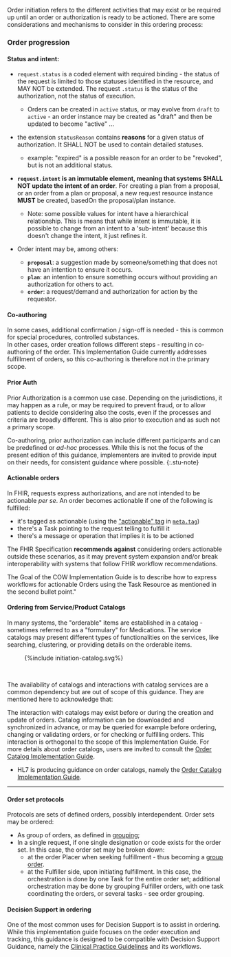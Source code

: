 Order initiation refers to the different activities that may exist or be required up until an order or authorization is ready to be actioned. There are some  considerations and mechanisms to consider in this ordering process:

### Order progression 

#### **Status** and **intent**:  
* `request.status` is a coded element with required binding - the status of the request is limited to those statuses identified in the resource, and MAY NOT be extended. The request `.status` is the status of the authorization, not the status of execution.  

  * Orders can be created in `active` status, or may evolve from `draft` to `active` - an order instance may be created as "draft" and then be updated to become "active"  ...


* the extension `statusReason` contains **reasons** for a given status of authorization. It SHALL NOT be used to contain detailed statuses.
  * example: "expired" is a possible reason for an order to be "revoked", but is not an additional status.

* **`request.intent` is an immutable element, meaning that systems SHALL NOT update the intent of an order**. For creating a plan from a proposal, or an order from a plan or proposal, a new request resource instance **MUST** be created, basedOn the proposal/plan instance.  

  * Note: some possible values for intent have a hierarchical relationship. This is means that while intent is immutable, it is possible to change from an intent to a 'sub-intent' because this doesn't change the intent, it just refines it.


* Order intent may be, among others:
  * **`proposal`**: a suggestion made by someone/something that does not have an intention to ensure it occurs.  
  * **`plan`**: an intention to ensure something occurs without providing an authorization for others to act.  
  * **`order`**: a request/demand and authorization for action by the requestor.  


#### Co-authoring
In some cases, additional confirmation / sign-off is needed - this is common for special procedures, controlled substances.  
In other cases, order creation follows different steps - resulting in co-authoring of the order. 
This Implementation Guide currently addresses fulfillment of orders, so this co-authoring is therefore not in the primary scope.   



#### Prior Auth
Prior Authorization is a common use case. Depending on the jurisdictions, it may happen as a rule, or may be required to prevent fraud, or to allow patients to decide considering also the costs, even if the processes and criteria are broadly different. This is also prior to execution and as such not a primary scope.

Co-authoring, prior authorization can include different participants and can be predefined or *ad-hoc* processes. While this is not the focus of the present edition of this guidance, implementers are invited to provide input on their needs, for consistent guidance where possible.
{:.stu-note}




#### Actionable orders

In FHIR, requests express authorizations, and are not intended to be actionable *per se*. An order becomes actionable if one of the following is fulfilled:

* it's tagged as actionable (using the ["actionable" tag](https://hl7.org/fhir/valueset-common-tags.html) in [`meta.tag`](https://build.fhir.org/valueset-common-tags.html))
* there's a Task pointing to the request telling to fulfill it
* there's a message or operation that implies it is to be actioned  

The FHIR Specification **recommends against** considering orders actionable outside these scenarios, as it may prevent system expansion and/or break interoperability with systems that follow FHIR workflow recommendations.  

The Goal of the COW Implementation Guide is to describe how to express workflows for actionable Orders using the Task Resource as mentioned in the second bullet point."


#### Ordering from Service/Product Catalogs
In many systems, the "orderable" items are established in a catalog - sometimes referred to as a "formulary" for Medications. The service catalogs may present different types of functionalities on the services, like searching, clustering, or providing details on the orderable items.  

<figure>
{%include initiation-catalog.svg%}
</figure>
<br clear="all"/>

The availability of catalogs and interactions with catalog services are a common dependency but are out of scope of this guidance.  They are mentioned here to acknowledge that:

The interaction with catalogs may exist before or during the creation and update of orders. Catalog information can be downloaded and synchronized in advance, or may be queried for example before ordering, changing or   validating orders, or for checking or fulfilling orders. This interaction is orthogonal to the scope of this Implementation Guide. For more details about order catalogs, users are invited to consult the [Order Catalog Implementation Guide](https://hl7.org/fhir/uv/order-catalog).

* HL7 is producing guidance on order catalogs, namely the [Order Catalog Implementation Guide](https://hl7.org/fhir/uv/order-catalog).


<hr>

#### Order set protocols

Protocols are sets of defined orders, possibly interdependent. Order sets may be ordered:
* As group of orders, as defined in [grouping](order-grouping.html);
* In a single request, if one single designation or code exists for the order set. In this case, the order set may be broken down:
  * at the order Placer when seeking fulfillment - thus becoming a [group order](order-grouping.html). 
  * at the Fulfiller side, upon initiating fulfillment. In this case, the orchestration is done by one Task for the entire order set; additional orchestration may be done by grouping Fulfiller orders, with one task coordinating the orders, or several tasks - see order grouping.



#### Decision Support in ordering

One of the most common uses for Decision Support is to assist in ordering. While this implementation guide focuses on the order execution and tracking, this guidance is designed to be compatible with Decision Support Guidance, namely the [Clinical Practice Guidelines](https://hl7.org/fhir/uv/cpg/activityflow.html) and its workflows.


